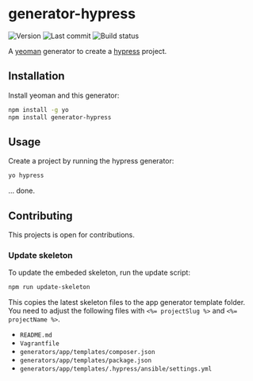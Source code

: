 # generator-hypress
![Version](https://img.shields.io/badge/version-v0.0.1-violet.svg)
![Last commit](https://img.shields.io/github/last-commit/hypress/generator-hypress.svg?style=flat)
![Build status](https://api.travis-ci.org/hypress/generator-hypress.svg?branch=develop)

A [yeoman] generator to create a [hypress] project.

## Installation
Install yeoman and this generator:

```bash
npm install -g yo
npm install generator-hypress
```

## Usage
Create a project by running the hypress generator:

```bash
yo hypress
```

… done.

## Contributing
This projects is open for contributions.

### Update skeleton
To update the embeded skeleton, run the update script:

```bash
npm run update-skeleton
```

This copies the latest skeleton files to the app generator template folder. 
You need to adjust the following files with 
`<%= projectSlug %>` and `<%= projectName %>`. 

- `README.md`
- `Vagrantfile`
- `generators/app/templates/composer.json`
- `generators/app/templates/package.json`
- `generators/app/templates/.hypress/ansible/settings.yml`



[hypress]: https://github.com/hypress
[yeoman]: https://yeoman.io/